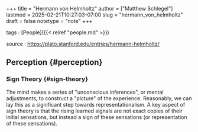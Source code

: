 +++
title = "Hermann von Helmholtz"
author = ["Matthew Schlegel"]
lastmod = 2025-02-21T10:27:03-07:00
slug = "hermann_von_helmholtz"
draft = false
notetype = "note"
+++

tags
: [People]({{< relref "people.md" >}})

source
: <https://plato.stanford.edu/entries/hermann-helmholtz/>


## Perception {#perception}


### Sign Theory {#sign-theory}

The mind makes a series of "unconscious inferences", or mental adjustments, to construct a "picture" of the experience. Reasonably, we can lay this as a significant step towards representationalism. A key aspect of sign theory is that the rising learned signals are not exact copies of their initial sensations, but instead a sign of these sensations (or representation of these sensations).
